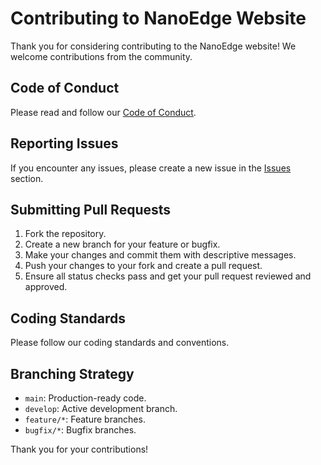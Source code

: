 # Contributing to NanoEdge Website

Thank you for considering contributing to the NanoEdge website! We welcome contributions from the community.

## Code of Conduct

Please read and follow our [Code of Conduct](CODE_OF_CONDUCT.md).

## Reporting Issues

If you encounter any issues, please create a new issue in the [Issues](https://github.com/your-username/nanoedge-website/issues) section.

## Submitting Pull Requests

1. Fork the repository.
2. Create a new branch for your feature or bugfix.
3. Make your changes and commit them with descriptive messages.
4. Push your changes to your fork and create a pull request.
5. Ensure all status checks pass and get your pull request reviewed and approved.

## Coding Standards

Please follow our coding standards and conventions.

## Branching Strategy

- `main`: Production-ready code.
- `develop`: Active development branch.
- `feature/*`: Feature branches.
- `bugfix/*`: Bugfix branches.

Thank you for your contributions!
